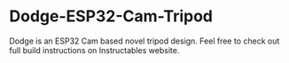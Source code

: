 # Dodge-ESP32-Cam-Tripod
Dodge is an ESP32 Cam based novel tripod design.  Feel free to check out full build instructions on Instructables website.
